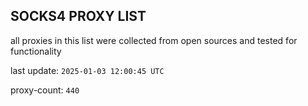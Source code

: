 ## SOCKS4 PROXY LIST

all proxies in this list were collected from open sources and tested for functionality

last update: `2025-01-03 12:00:45 UTC`

proxy-count: `440`
